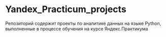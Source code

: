 # Yandex_Practicum_projects
Репозиторий содержит проекты по аналитике данных на языке Python, выполненные в процессе обучения на курсе Яндекс.Практикума
